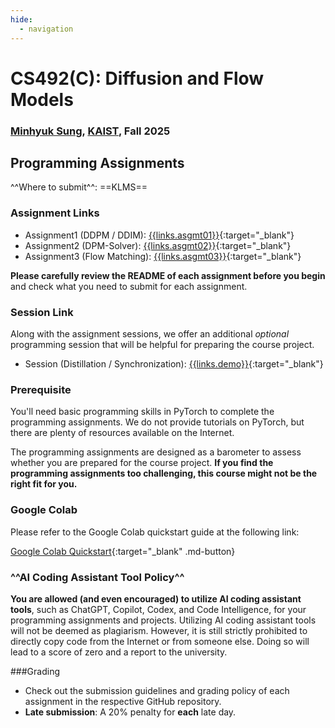 ```yaml
---
hide:
  - navigation
---
```


# CS492(C): Diffusion and Flow Models

<h3><b>
<a href="http://mhsung.github.io/" target="_blank">Minhyuk Sung</a>, <a href="https://www.kaist.ac.kr/" target="_blank">KAIST</a>, Fall 2025
</b></h3>


## Programming Assignments

^^Where to submit^^: ==KLMS==


### Assignment Links
- Assignment1 (DDPM / DDIM): [{{links.asgmt01}}]({{links.asgmt01}}){:target="_blank"}
- Assignment2 (DPM-Solver): [{{links.asgmt02}}]({{links.asgmt02}}){:target="_blank"}
- Assignment3 (Flow Matching): [{{links.asgmt03}}]({{links.asgmt03}}){:target="_blank"}

<!--
==The last two assignments are optional.== You are not required to submit your solutions for them. We kindly provide additional programming assignments to support you in gaining hands-on experience with well-established libraries.
-->

**Please carefully review the README of each assignment before you begin** and check what you need to submit for each assignment.


### Session Link
Along with the assignment sessions, we offer an additional *optional* programming session that will be helpful for preparing the course project.

- Session (Distillation / Synchronization): [{{links.demo}}]({{links.demo}}){:target="_blank"}



### Prerequisite
You'll need basic programming skills in PyTorch to complete the programming assignments. We do not provide tutorials on PyTorch, but there are plenty of resources available on the Internet.

The programming assignments are designed as a barometer to assess whether you are prepared for the course project. **If you find the programming assignments too challenging, this course might not be the right fit for you.**


### Google Colab

Please refer to the Google Colab quickstart guide at the following link:

[Google Colab Quickstart]({{links.colab}}){:target="_blank" .md-button}


### ^^AI Coding Assistant Tool Policy^^
**You are allowed (and even encouraged) to utilize AI coding assistant tools**, such as ChatGPT, Copilot, Codex, and Code Intelligence, for your programming assignments and projects. Utilizing AI coding assistant tools will not be deemed as plagiarism. However, it is still strictly prohibited to directly copy code from the Internet or from someone else. Doing so will lead to a score of zero and a report to the university.

###Grading
- Check out the submission guidelines and grading policy of each assignment in the respective GitHub repository.
- **Late submission**: A 20% penalty for **each** late day.

<br />
